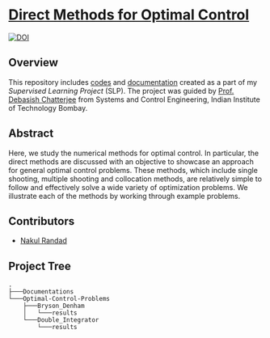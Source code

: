 # [Direct Methods for Optimal Control](https://nakulrandad.github.io/Direct-Methods-for-Optimal-Control/)
[![DOI](https://zenodo.org/badge/366012598.svg)](https://zenodo.org/badge/latestdoi/366012598)

## Overview

This repository includes [codes](Optimal-Control-Problems) and [documentation](Documentation) created as a part of my *Supervised Learning Project* (SLP).
The project was guided by [Prof. Debasish Chatterjee](https://www.sc.iitb.ac.in/~chatterjee/master/homepage/index.html) from Systems and Control Engineering, Indian Institute of Technology Bombay.

## Abstract

Here, we study the numerical methods for optimal control. In particular,
the direct methods are discussed with an objective to showcase an approach for
general optimal control problems. These methods, which include single shooting,
multiple shooting and collocation methods, are relatively simple to follow and effectively
solve a wide variety of optimization problems. We illustrate each of the
methods by working through example problems.

## Contributors

* [Nakul Randad](https://nakulrandad.github.io)

## Project Tree
```
.
├───Documentations
└───Optimal-Control-Problems
    ├───Bryson_Denham
    │   └───results
    └───Double_Integrator
        └───results
```
